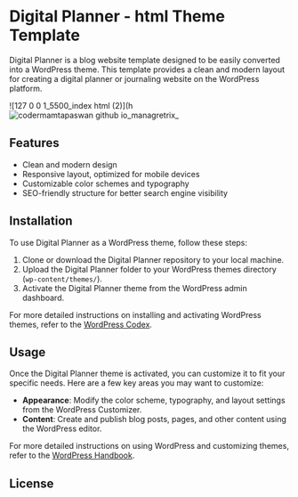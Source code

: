 # Digital Planner - html Theme Template

Digital Planner is a blog website template designed to be easily converted into a WordPress theme. This template provides a clean and modern layout for creating a digital planner or journaling website on the WordPress platform.

![127 0 0 1_5500_index html (2)](h![codermamtapaswan github io_managretrix_](https://github.com/codermamtapaswan/managretrix/assets/163414646/c24fd06d-6da0-4288-8573-8c67540d4ab6)



## Features

- Clean and modern design
- Responsive layout, optimized for mobile devices
- Customizable color schemes and typography
- SEO-friendly structure for better search engine visibility

## Installation

To use Digital Planner as a WordPress theme, follow these steps:

1. Clone or download the Digital Planner repository to your local machine.
2. Upload the Digital Planner folder to your WordPress themes directory (`wp-content/themes/`).
3. Activate the Digital Planner theme from the WordPress admin dashboard.

For more detailed instructions on installing and activating WordPress themes, refer to the [WordPress Codex](https://codex.wordpress.org/Using_Themes).

## Usage

Once the Digital Planner theme is activated, you can customize it to fit your specific needs. Here are a few key areas you may want to customize:

- **Appearance**: Modify the color scheme, typography, and layout settings from the WordPress Customizer.
- **Content**: Create and publish blog posts, pages, and other content using the WordPress editor.

For more detailed instructions on using WordPress and customizing themes, refer to the [WordPress Handbook](https://wordpress.org/support/article/wordpress-help/).


## License



